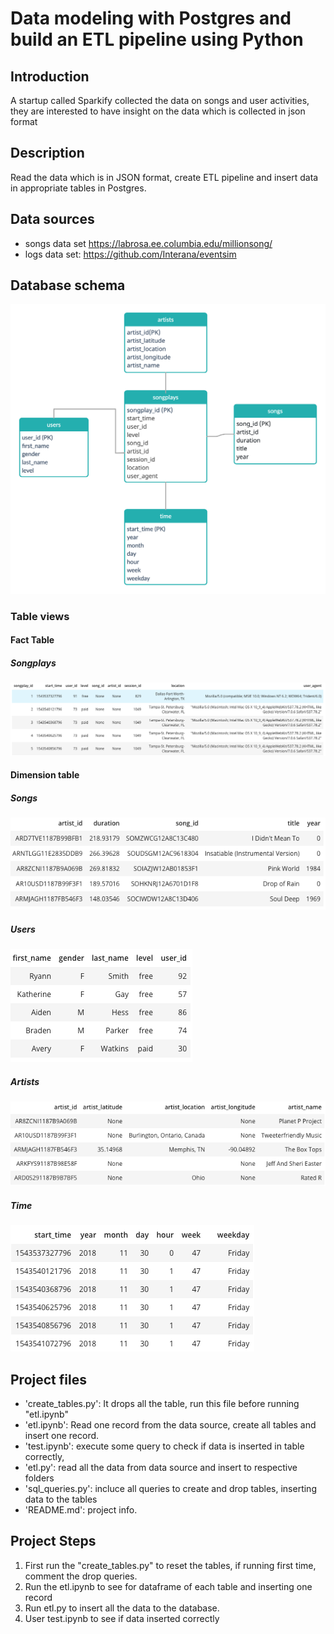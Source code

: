 # Data modeling with Postgres and build an ETL pipeline using Python
## Introduction 

A startup called Sparkify collected the data on songs and user activities, they are interested to have insight on the data which is collected in json format

## Description 
Read the data which is in JSON format, create ETL pipeline and insert data in appropriate tables in Postgres.

## Data sources
- songs data set <https://labrosa.ee.columbia.edu/millionsong/>
- logs data set: <https://github.com/Interana/eventsim>

## Database schema 
![Database schema ](Databaseschema.png)

### Table views
#### Fact Table
##### Songplays
![Facts table ](songplays.png)
#### Dimension table
##### Songs
![songs table](songs.png)
##### Users
![users table](users.png)
##### Artists
![artists table](artists.png)
##### Time
![time table](time.png)

## Project files

- 'create_tables.py': It drops all the table, run this file before running "etl.ipynb"
- 'etl.ipynb': Read one record from the data source, create all tables and insert one record.
- 'test.ipynb': execute some query to check if data is inserted in table correctly, 
- 'etl.py': read all the data from data source and insert to respective folders
- 'sql_queries.py': incluce all queries to create and drop tables, inserting data to the tables
- 'README.md': project info.

## Project Steps
1. First run the "create_tables.py" to reset the tables, if running first time, comment the drop queries.
2. Run the etl.ipynb to see for dataframe of each table and inserting one record
3. Run etl.py to insert all the data to the database.
4. User test.ipynb to see if data inserted correctly

